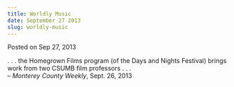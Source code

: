 ```yaml
---
title: Worldly Music
date: September 27 2013
slug: worldly-music
---
```





<span class="date">Posted on Sep 27, 2013    </span>
<p>. . . the Homegrown Films program (of the Days and Nights
Festival) brings work from two CSUMB film professors . .
.&#xA0;<br>
&#x2013; <em>Monterey County Weekly</em>, Sept. 26, 2013</br></p>





